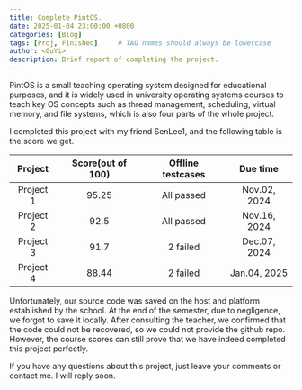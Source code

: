 ```yaml
---
title: Complete PintOS.
date: 2025-01-04 23:00:00 +0800
categories: [Blog]
tags: [Proj, Finished]     # TAG names should always be lowercase
author: <GuYi>
description: Brief report of completing the project.
---
```


PintOS is a small teaching operating system designed for educational purposes, and it is widely used in university operating systems courses to teach key OS concepts such as thread management, scheduling, virtual memory, and file systems, which is also four parts of the whole project.


I completed this project with my friend SenLee1, and the following table is the score we get.


|  Project  | Score(out of 100) | Offline testcases |   Due time   |
| :-------: | :---------------: | :---------------: | :----------: |
| Project 1 |       95.25       |    All passed     | Nov.02, 2024 |
| Project 2 |       92.5        |    All passed     | Nov.16, 2024 |
| Project 3 |       91.7        |     2 failed      | Dec.07, 2024 |
| Project 4 |       88.44       |     2 failed      | Jan.04, 2025 |

Unfortunately, our source code was saved on the host and platform established by the school. At the end of the semester, due to negligence, we forgot to save it locally. After consulting the teacher, we confirmed that the code could not be recovered, so we could not provide the github repo. However, the course scores can still prove that we have indeed completed this project perfectly.


If you have any questions about this project, just leave your comments or contact me. I will reply soon.